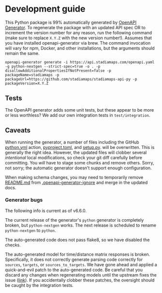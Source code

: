 # Development guide

This Python package is 99% automatically generated by [OpenAPI Generator](https://openapi-generator.tech).
To regenerate the package with an updated API spec OR to increment the version number for any reason, run
the following command (make sure to replace `X.Y.Z` with the new version number!). Assumes that you have installed
openapi-generator via brew. The command invocation will vary for npm, Docker, and other installations, but the
arguments should remain the same.

```shell
openapi-generator generate -i https://api.stadiamaps.com/openapi.yaml -g python-nextgen --strict-spec=true -o . -p disallowAdditionalPropertiesIfNotPresent=false -p packageName=stadiamaps -p packageUrl=https://github.com/stadiamaps/stadiamaps-api-py -p packageVersion=X.Y.Z
```

## Tests

The OpenAPI generator adds some unit tests, but these appear to be more or less worthless?
We add our own integration tests in `test/integration`.

## Caveats

When running the generator, a number of files including the GitHub [python.yml](.github/workflows/python.yml)
action, [pyproject.toml](pyproject.toml), and [setup.py](setup.py). will be overwritten. This is generally the
right idea. However, the updated files will clobber several _intentional_ local modifications, so check your
git diff carefully before committing. You _will_ have to stage some chunks and remove others.
Sorry, not sorry; the automatic generator doesn't support enough configuration.

When making schema changes, you may need to temporarily remove [README.md](README.md) from
[.openapi-generator-ignore](.openapi-generator-ignore) and merge in the updated docs.

### Generator bugs

The following info is current as of v6.6.0.

The current release of the generator's `python` generator is completely broken, but `python-nextgen` works.
The next release is scheduled to rename `python-nextgen` to `python`.

The auto-generated code does not pass flake8, so we have disabled the checks.

The auto-generated model for time/distance matrix responses is broken. Specifically,
it does not correctly generate parsing code correctly for `sources`, `targets`, or
`sources_to_targets`. We have gone ahead and applied a quick-and-evil patch to
the auto-generated code. Be careful that you discard any changes when regenerating
models until the upstream fixes the issue ([link](https://github.com/OpenAPITools/openapi-generator/issues/15816)).
If you accidentally clobber these patches, the oversight should be caught by the
integration tests.
